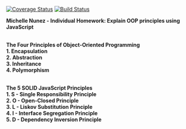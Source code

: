 [![Coverage Status](https://coveralls.io/repos/github/mpn6/IS219-JSOOPPrinciples/badge.svg?branch=master)](https://coveralls.io/github/mpn6/IS219-JSOOPPrinciples?branch=master)
[![Build Status](https://travis-ci.com/mpn6/IS219-JSOOPPrinciples.svg?branch=main)](https://travis-ci.com/mpn6/IS219-JSOOPPrinciples)

<strong>Michelle Nunez - Individual Homework: Explain OOP principles using JavaScript</strong>

<br><strong>The Four Principles of Object-Oriented Programming</strong>
<br><strong>1. Encapsulation</strong>
<br><strong>2. Abstraction</strong>
<br><strong>3. Inheritance</strong>
<br><strong>4. Polymorphism</strong>

<br><strong>The 5 SOLID JavaScript Principles</strong>
<br><strong>1. S - Single Responsibility Principle</strong>
<br><strong>2. O - Open-Closed Principle</strong>
<br><strong>3. L - Liskov Substitution Principle</strong>
<br><strong>4. I - Interface Segregation Principle</strong>
<br><strong>5. D - Dependency Inversion Principle</strong>